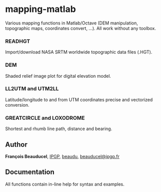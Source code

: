 # mapping-matlab
Various mapping functions in Matlab/Octave (DEM manipulation, topographic maps, coordinates convert, ...). All work without any toolbox.

### READHGT
Import/download NASA SRTM worldwide topographic data files (.HGT).

### DEM
Shaded relief image plot for digital elevation model.

### LL2UTM and UTM2LL
Latitude/longitude to and from UTM coordinates precise and vectorized conversion.

### GREATCIRCLE and LOXODROME
Shortest and rhumb line path, distance and bearing.


## Author
**François Beauducel**, [IPGP](www.ipgp.fr), [beaudu](https://github.com/beaudu), beauducel@ipgp.fr 

## Documentation
All functions contain in-line help for syntax and examples.

